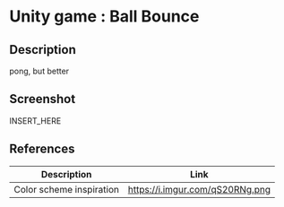 # Unity game : Ball Bounce

## Description

pong, but better

## Screenshot

INSERT_HERE

## References

| Description              | Link                            |
| ------------------------ | ------------------------------- |
| Color scheme inspiration | https://i.imgur.com/qS20RNg.png |

